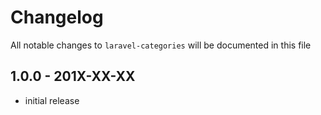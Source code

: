 # Changelog

All notable changes to `laravel-categories` will be documented in this file

## 1.0.0 - 201X-XX-XX

- initial release

